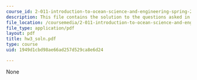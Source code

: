 ```yaml
---
course_id: 2-011-introduction-to-ocean-science-and-engineering-spring-2006
description: This file contains the solution to the questions asked in homework 3.
file_location: /coursemedia/2-011-introduction-to-ocean-science-and-engineering-spring-2006/1949d1cbd98ae66ad257d529ca8e6d24_hw3_soln.pdf
file_type: application/pdf
layout: pdf
title: hw3_soln.pdf
type: course
uid: 1949d1cbd98ae66ad257d529ca8e6d24

---
```

None